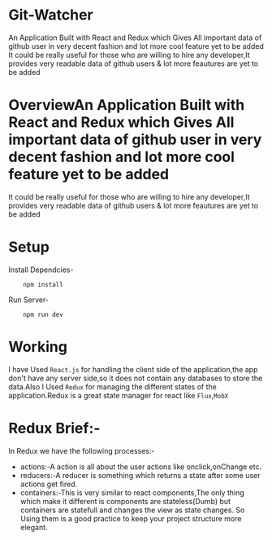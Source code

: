 # Git-Watcher
An Application Built with React and Redux which Gives All important data of github user in very decent fashion and lot more cool feature yet to be added
It could be really useful for those who are willing to hire any developer,It provides very readable data of github users & lot more feautures are yet to be added

# OverviewAn Application Built with React and Redux which Gives All important data of github user in very decent fashion and lot more cool feature yet to be added
It could be really useful for those who are willing to hire any developer,It provides very readable data of github users & lot more feautures are yet to be added

# Setup 

Install Dependcies-

```
	npm install
```

Run Server-

```
	npm run dev
```


# Working
I have Used <code>React.js</code> for handling the client side of the application,the app don't have any server side,so it does not contain any databases to store the data.Also I Used <code>Redux</code> for managing the different states of the application.Redux is a great state manager for react like <code>Flux</code>,<code>MobX</code>

# Redux Brief:-
In Redux we have the following processes:-
<ul>
	<li>actions:-A action is all about the user actions like onclick,onChange etc.</li>
	<li>reducers:-A reducer is something which returns a state after some user actions get fired.</li>
	<li>containers:-This is very similar to react components,The only thing which make it different is components are stateless(Dumb) but containers are statefull and changes the view as state changes.
So Using them is a good practice to keep your project structure more elegant.</li>
</ul>
